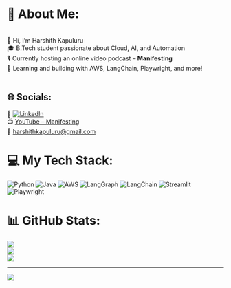 # 💫 About Me:
<br>👋 Hi, I’m Harshith Kapuluru<br>🎓 B.Tech student passionate about Cloud, AI, and Automation<br>🎙️ Currently hosting an online video podcast – <strong>Manifesting</strong><br>🌱 Learning and building with AWS, LangChain, Playwright, and more!<br><br>

## 🌐 Socials:
🔗 [![LinkedIn](https://img.shields.io/badge/LinkedIn-%230077B5.svg?logo=linkedin&logoColor=white)](https://www.linkedin.com/in/harshith-kapuluru-995308301/)  
📺 [YouTube – Manifesting](https://www.youtube.com/@ManifestingPodcasts)  
📧 [harshithkapuluru@gmail.com](mailto:harshithkapuluru@gmail.com)

# 💻 My Tech Stack:
![Python](https://img.shields.io/badge/python-%23323330.svg?style=for-the-badge&logo=python&logoColor=white)
![Java](https://img.shields.io/badge/java-%23ED8B00.svg?style=for-the-badge&logo=openjdk&logoColor=white)
![AWS](https://img.shields.io/badge/AWS-%23FF9900.svg?style=for-the-badge&logo=amazonaws&logoColor=white)
![LangGraph](https://img.shields.io/badge/LangGraph-purple.svg?style=for-the-badge)
![LangChain](https://img.shields.io/badge/LangChain-blue.svg?style=for-the-badge)
![Streamlit](https://img.shields.io/badge/Streamlit-FF4B4B?style=for-the-badge&logo=streamlit&logoColor=white)
![Playwright](https://img.shields.io/badge/Playwright-%23121011.svg?style=for-the-badge&logo=playwright&logoColor=green)

# 📊 GitHub Stats:
![](https://github-readme-stats.vercel.app/api?username=Harshith-UI&theme=tokyonight&hide_border=false&include_all_commits=true&count_private=true)<br/>
![](https://github-readme-streak-stats.herokuapp.com/?user=Harshith-UI&theme=tokyonight&hide_border=false)<br/>
![](https://github-readme-stats.vercel.app/api/top-langs/?username=Harshith-UI&theme=tokyonight&hide_border=false&layout=compact)

---

[![](https://visitcount.itsvg.in/api?id=harshithkapuluru&icon=0&color=0)](https://visitcount.itsvg.in)

<!---
harshithkapuluru/harshithkapuluru is a ✨ special ✨ repository because its `README.md` appears on your GitHub profile.
You can click the Preview link to take a look at your changes.
--->
